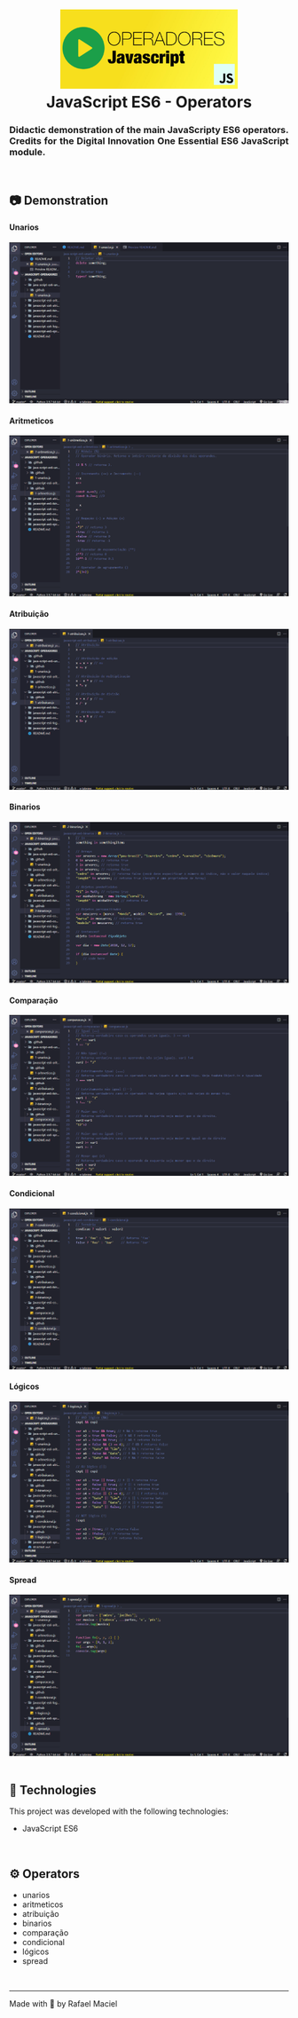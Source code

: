 <h1 align="center">
  <img alt="" title="JavaScript_ES6_Operators" src=".github/demostration_aplication.png" width="320px" />
  <br>
  JavaScript ES6 - Operators
</h1>

<h3 align="justify">
Didactic demonstration of the main JavaScripty ES6 operators. Credits for the Digital Innovation One Essential ES6 JavaScript module.
</h3>

<br>

## 📷 Demonstration

<div align="center" >
<h4 align="left"> Unarios </h4>
  <img src=".github/demostration_aplication_1.gif">
  <br>
<h4 align="left" > Aritmeticos </h4>  
  <img src=".github/demostration_aplication_2.gif">
  <br>
<h4 align="left"> Atribuição </h4>
  <img src=".github/demostration_aplication_3.gif">
  <br>
<h4 align="left"> Binarios </h4>
  <img src=".github/demostration_aplication_4.gif">
  <br>
<h4 align="left"> Comparação </h4>
  <img src=".github/demostration_aplication_5.gif">
  <br>
<h4 align="left"> Condicional </h4>
  <img src=".github/demostration_aplication_6.gif">
  <br>  
<h4 align="left"> Lógicos </h4>
  <img src=".github/demostration_aplication_7.gif">
  <br>  
<h4 align="left"> Spread </h4>
  <img src=".github/demostration_aplication_8.gif">
</div>

<br>

## 🚀 Technologies

This project was developed with the following technologies:

- JavaScript ES6

<br>

## ⚙ Operators
- unarios
- aritmeticos
- atribuição
- binarios
- comparação
- condicional
- lógicos
- spread

<br>

---

Made with 💜 by Rafael Maciel
